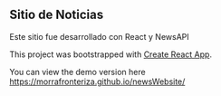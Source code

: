 
## Sitio de Noticias 

Este sitio fue desarrollado con React y NewsAPI


This project was bootstrapped with [Create React App](https://github.com/facebook/create-react-app).


You can view the demo version here https://morrafronteriza.github.io/newsWebsite/
